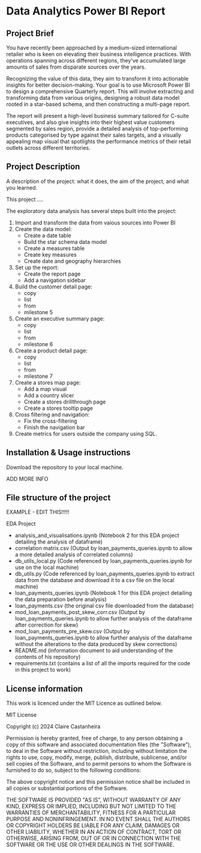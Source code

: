 # Data Analytics Power BI Report

## Project Brief
You have recently been approached by a medium-sized international retailer who is keen on elevating their business intelligence practices. With operations spanning across different regions, they've accumulated large amounts of sales from disparate sources over the years.

Recognizing the value of this data, they aim to transform it into actionable insights for better decision-making. Your goal is to use Microsoft Power BI to design a comprehensive Quarterly report. This will involve extracting and transforming data from various origins, designing a robust data model rooted in a star-based schema, and then constructing a multi-page report.

The report will present a high-level business summary tailored for C-suite executives, and also give insights into their highest value customers segmented by sales region, provide a detailed analysis of top-performing products categorised by type against their sales targets, and a visually appealing map visual that spotlights the performance metrics of their retail outlets across different territories.

## Project Description
A description of the project: what it does, the aim of the project, and what you learned.

This project ....

The exploratory data analysis has several steps built into the project:
1. Import and transform the data from vaious sources into Power BI
2. Create the data model:
   -  Create a date table
   -  Build the star schema data model
   -  Create a measures table
   -  Create key measures
   -  Create date and geography hierarchies
3. Set up the report:
   - Create the report page
   - Add a navigation sidebar
4. Build the customer detail page:
    - copy
    - list
    - from
    - milestone 5
5. Create an executive summary page:
    - copy
    - list
    - from
    - milestone 6
6. Create a product detail page:
    - copy
    - list
    - from
    - milestone 7
7. Create a stores map page:
    - Add a map visual
    - Add a country slicer
    - Create a stores drillthrough page
    - Create a stores tooltip page
8. Cross filtering and navigation:
    - Fix the cross-filtering
    - Finish the navigation bar
9.  Create metrics for users outside the company using SQL.


## Installation & Usage instructions

Download the repository to your local machine.

ADD MORE INFO

## File structure of the project

EXAMPLE - EDIT THIS!!!!!


EDA Project
 - analysis_and_visualisations.ipynb (Notebook 2 for this EDA project detailing the analysis of dataframe)
 - correlation matrix.csv (Output by loan_payments_queries.ipynb to allow a more detailed analysis of correlated columns)
 - db_utils_local.py (Code referenced by loan_payments_queries.ipynb for use on the local machine)
 - db_utils.py (Code referenced by loan_payments_queries.ipynb to extract data from the database and download it to a csv file on the local machine)
 - loan_payments_queries.ipynb (Notebook 1 for this EDA project detailing the data preparation before analysis)
 - loan_payments.csv (the original csv file downloaded from the database)
 - mod_loan_payments_post_skew_corr.csv (Output by loan_payments_queries.ipynb to allow further analysis of the dataframe after correction for skew)
 - mod_loan_payments_pre_skew.csv (Output by loan_payments_queries.ipynb to allow further analysis of the dataframe without the alterations to the data produced by skew corrections)
 - README.md (information document to aid understanding of the contents of his repository)
 - requirements.txt (contains a list of all the imports required for the code in this project to work)

## License information
This work is licenced under the MIT Licence as outlined below.

MIT License

Copyright (c) 2024 Claire Castanheira

Permission is hereby granted, free of charge, to any person obtaining a copy of this software and associated documentation files (the "Software"), to deal in the Software without restriction, including without limitation the rights to use, copy, modify, merge, publish, distribute, sublicense, and/or sell copies of the Software, and to permit persons to whom the Software is furnished to do so, subject to the following conditions:

The above copyright notice and this permission notice shall be included in all copies or substantial portions of the Software.

THE SOFTWARE IS PROVIDED "AS IS", WITHOUT WARRANTY OF ANY KIND, EXPRESS OR IMPLIED, INCLUDING BUT NOT LIMITED TO THE WARRANTIES OF MERCHANTABILITY, FITNESS FOR A PARTICULAR PURPOSE AND NONINFRINGEMENT. IN NO EVENT SHALL THE AUTHORS OR COPYRIGHT HOLDERS BE LIABLE FOR ANY CLAIM, DAMAGES OR OTHER LIABILITY, WHETHER IN AN ACTION OF CONTRACT, TORT OR OTHERWISE, ARISING FROM, OUT OF OR IN CONNECTION WITH THE SOFTWARE OR THE USE OR OTHER DEALINGS IN THE SOFTWARE.